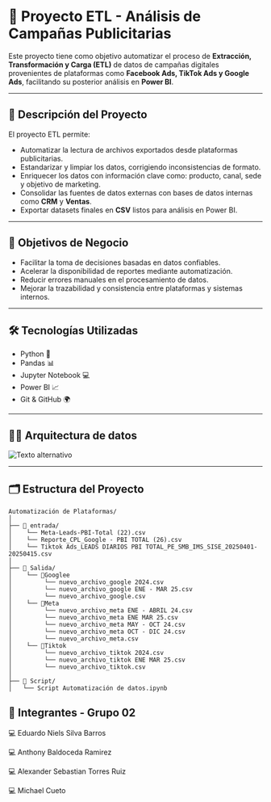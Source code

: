 # 🚀 Proyecto ETL - Análisis de Campañas Publicitarias

Este proyecto tiene como objetivo automatizar el proceso de **Extracción, Transformación y Carga (ETL)** de datos de campañas digitales provenientes de plataformas como **Facebook Ads, TikTok Ads y Google Ads**, facilitando su posterior análisis en **Power BI**.

---

## 📌 Descripción del Proyecto

El proyecto ETL permite:

- Automatizar la lectura de archivos exportados desde plataformas publicitarias.
- Estandarizar y limpiar los datos, corrigiendo inconsistencias de formato.
- Enriquecer los datos con información clave como: producto, canal, sede y objetivo de marketing.
- Consolidar las fuentes de datos externas con bases de datos internas como **CRM** y **Ventas**.
- Exportar datasets finales en **CSV** listos para análisis en Power BI.

---

## 🧠 Objetivos de Negocio

- Facilitar la toma de decisiones basadas en datos confiables.
- Acelerar la disponibilidad de reportes mediante automatización.
- Reducir errores manuales en el procesamiento de datos.
- Mejorar la trazabilidad y consistencia entre plataformas y sistemas internos.

---

## 🛠️ Tecnologías Utilizadas

- Python 🐍
- Pandas 📊
- Jupyter Notebook 💻
- Power BI 📈
- Git & GitHub 🌍

---
## 👨‍💻 Arquitectura de datos
![Texto alternativo](https://i.ibb.co/fY9xYF7V/image.jpg)

---
## 🗂️ Estructura del Proyecto
```
Automatización de Plataformas/
│
├── 📂 entrada/
│    └── Meta-Leads-PBI-Total (22).csv
│    └── Reporte_CPL_Google - PBI TOTAL (26).csv
│    └── Tiktok Ads_LEADS DIARIOS PBI TOTAL_PE_SMB_IMS_SISE_20250401-20250415.csv
│
├── 📂 Salida/
│    └── 📂Googlee
│         └── nuevo_archivo_google 2024.csv
│         └── nuevo_archivo_google ENE - MAR 25.csv
│         └── nuevo_archivo_google.csv
│    └── 📂Meta
│         └── nuevo_archivo_meta ENE - ABRIL 24.csv
│         └── nuevo_archivo_meta ENE MAR 25.csv
│         └── nuevo_archivo_meta MAY - OCT 24.csv
│         └── nuevo_archivo_meta OCT - DIC 24.csv
│         └── nuevo_archivo_meta.csv
│    └── 📂Tiktok
│         └── nuevo_archivo_tiktok 2024.csv
│         └── nuevo_archivo_tiktok ENE MAR 25.csv
│         └── nuevo_archivo_tiktok.csv
│
├── 📂 Script/
│   └── Script Automatización de datos.ipynb   
```
                     
## 👥 Integrantes - Grupo 02

  💻 Eduardo Niels Silva Barros

  💻 Anthony Baldoceda Ramirez

  💻 Alexander Sebastian Torres Ruiz

  💻 Michael Cueto
